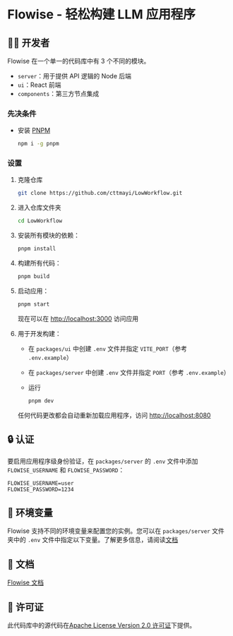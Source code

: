 # Flowise - 轻松构建 LLM 应用程序

## 👨‍💻 开发者

Flowise 在一个单一的代码库中有 3 个不同的模块。

- `server`：用于提供 API 逻辑的 Node 后端
- `ui`：React 前端
- `components`：第三方节点集成

### 先决条件

- 安装 [PNPM](https://pnpm.io/installation)
  
    ```bash
    npm i -g pnpm
    ```

### 设置

1. 克隆仓库

    ```bash
    git clone https://github.com/cttmayi/LowWorkflow.git
    ```

2. 进入仓库文件夹

    ```bash
    cd LowWorkflow
    ```

3. 安装所有模块的依赖：

    ```bash
    pnpm install
    ```

4. 构建所有代码：

    ```bash
    pnpm build
    ```

5. 启动应用：

    ```bash
    pnpm start
    ```

    现在可以在 [http://localhost:3000](http://localhost:3000) 访问应用

6. 用于开发构建：

    - 在 `packages/ui` 中创建 `.env` 文件并指定 `VITE_PORT`（参考 `.env.example`）
    - 在 `packages/server` 中创建 `.env` 文件并指定 `PORT`（参考 `.env.example`）
    - 运行

        ```bash
        pnpm dev
        ```

    任何代码更改都会自动重新加载应用程序，访问 [http://localhost:8080](http://localhost:8080)

## 🔒 认证

要启用应用程序级身份验证，在 `packages/server` 的 `.env` 文件中添加 `FLOWISE_USERNAME` 和 `FLOWISE_PASSWORD`：

```
FLOWISE_USERNAME=user
FLOWISE_PASSWORD=1234
```

## 🌱 环境变量

Flowise 支持不同的环境变量来配置您的实例。您可以在 `packages/server` 文件夹中的 `.env` 文件中指定以下变量。了解更多信息，请阅读[文档](https://github.com/FlowiseAI/Flowise/blob/main/CONTRIBUTING.md#-env-variables)

## 📖 文档

[Flowise 文档](https://docs.flowiseai.com/)

## 📄 许可证

此代码库中的源代码在[Apache License Version 2.0 许可证](LICENSE.md)下提供。

